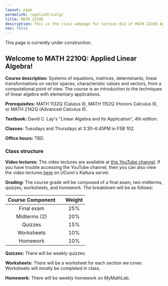 ```yaml
---
layout: page
permalink: /appliedlinalg/
title: MATH 2210Q
description: This is the class webpage for Section 013 of MATH 2210Q Applied Linear Algebra at UConn.  
nav: false
---
```


This page is currently under construction. 

## Welcome to MATH 2210Q: Applied Linear Algebra! 

**Course description:** Systems of equations, matrices, determinants, linear transformations on vector spaces, characteristic values and vectors, from a computational point of view. The course is an introduction to the techniques of linear algebra with elementary applications.

**Prerequisites:** MATH 1132Q (Calulus II), MATH 1152Q (Honors Calculus II), or MATH 2142Q (Advanced Calculus II).

**Textbook:** David C. Lay's "Linear Algebra and Its Application", 4th edition. 

**Classes:** Tuesdays and Thursdays at 3:30-4:45PM in FSB 102.

**Office hours:** TBD.


### Class structure

**Video lectures:** The video lectures are available at [this YouTube channel](https://www.youtube.com/channel/UCJgq70ZWtrVIwHEDYdj-kdg/playlists). If you have trouble accessing the YouTube channel, then you can also view the video lectures [here](https://kaltura.uconn.edu/channel/Math%2B2210Q/168885461) on UConn's Kaltura server. 

**Grading:** The course grade will be composed of a final exam, two midterms, quizzes, worksheets, and homework. The breakdown will be as follows: 


| Course Component |       | Weight    | 
| :----:           | :---: |  :----:   |   
| Final exam       |       |  25%      | 
| Midterms (2)     |       |  20%      | 
| Quizzes          |       |  15%      |
| Worksheets       |       |  10%      |  
| Homework         |       |  10%      |



**Quizzes:** There will be weekly quizzes. 

**Worksheets:** There will be a worksheet for each section we cover. Worksheets will mostly be completed in class. 

**Homework:** There will be weekly homework on MyMathLab. 

<!-- 

Final will be cummulative and during finals week

Two midterms 

Quizzes will be weekly (2 random homework problems)

Worksheets will be mostly done in class

Homework will be about 10 problems per week on MyMathLab (3-4 per section we cover that week)

I will do a mostly flipped classroom style. A little bit of lecture plus problem solving session/working on worksheets. 
I will do more lecture on the days we are covering harder sections. 

-->
